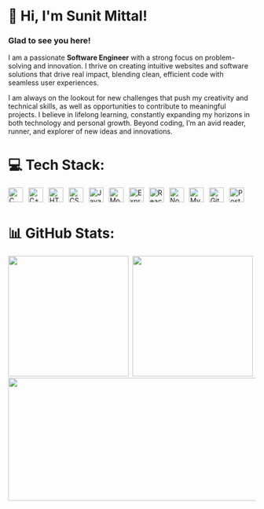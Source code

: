 # 👋 Hi, I'm Sunit Mittal!

### Glad to see you here!

I am a passionate **Software Engineer** with a strong focus on problem-solving and innovation. I thrive on creating intuitive websites and software solutions that drive real impact, blending clean, efficient code with seamless user experiences.

I am always on the lookout for new challenges that push my creativity and technical skills, as well as opportunities to contribute to meaningful projects. I believe in lifelong learning, constantly expanding my horizons in both technology and personal growth. Beyond coding, I’m an avid reader, runner, and explorer of new ideas and innovations.

# 💻 Tech Stack:
<p>
    <a href="#"><img alt="C" src="https://custom-icon-badges.herokuapp.com/badge/C-03599C.svg?logo=c-in-hexagon&logoColor=white" height="30"></a>&ensp;
    <a href="#"><img alt="C++" src="https://custom-icon-badges.herokuapp.com/badge/C++-9C033A.svg?logo=cpp2&logoColor=white" height="30"></a>&ensp;
    <a href="#"><img alt="HTML" src="https://img.shields.io/badge/HTML-E34F26.svg?logo=html5&logoColor=white" height="30"></a>&ensp;
    <a href="#"><img alt="CSS" src="https://img.shields.io/badge/CSS-1572B6.svg?logo=css3&logoColor=white" height="30"></a>&ensp;
    <a href="#"><img alt="JavaScript" src="https://img.shields.io/badge/JavaScript-F7DF1E.svg?logo=javascript&logoColor=black" height="30"></a>&ensp;
    <a href="#"><img alt="MongoDB" src ="https://img.shields.io/badge/MongoDB-4ea94b.svg?logo=mongodb&logoColor=white" height="30"></a>&ensp;
    <a href="#"><img alt="Express.js" src="https://img.shields.io/badge/Express.js-404d59.svg?logo=express&logoColor=white" height="30"></a>&ensp;
    <a href="#"><img alt="React" src="https://img.shields.io/badge/React-20232a.svg?logo=react&logoColor=%2361DAFB" height="30"></a>&ensp;
    <a href="#"><img alt="Node.js" src="https://img.shields.io/badge/Node.js-43853D.svg?logo=node.js&logoColor=white" height="30"></a>&ensp;
    <a href="#"><img alt="MySQL" src="https://img.shields.io/badge/MySQL-00f.svg?logo=mysql&logoColor=white" height="30"></a>&ensp;
    <a href="#"><img alt="Git" src="https://img.shields.io/badge/Git-F05033.svg?logo=git&logoColor=white" height="30"></a>&ensp;
    <a href="#"><img alt="Postman" src="https://img.shields.io/badge/Postman-FF6C37?logo=postman&logoColor=white" height="30"></a>
</p>

# 📊 GitHub Stats:
<a href="#"><img src="https://github-readme-stats.vercel.app/api?username=mittalsunit&show_icons=true&theme=dark" height="245"></a>&nbsp;
<a href="#"><img src="https://github-readme-stats.vercel.app/api/top-langs/?username=mittalsunit&layout=donut&theme=dark" height="245"></a><br>
<a href="#"><img src="https://github-readme-streak-stats.herokuapp.com/?user=mittalsunit&theme=dark" height="250" width="2500">
<!-- Proudly created with GPRM ( https://gprm.itsvg.in ) -->
